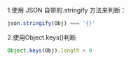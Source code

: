 1.使用 JSON 自带的.stringify 方法来判断：
```js
json.stringify(Obj) === '{}'
```
2.使用Object.keys()判断
```js
Object.keys(Obj).length > 0
```
